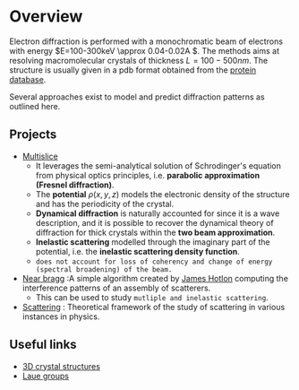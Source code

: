 # Overview

Electron diffraction is performed with a monochromatic beam of electrons
with energy $E=100-300keV \approx 0.04-0.02A $. The methods aims at resolving
macromolecular crystals of thickness $L=100-500nm$.
The structure is usually given in a pdb format obtained from the
[protein database](https://www.rcsb.org).

Several approaches exist to model and predict diffraction patterns as outlined
here.

## Projects

- [Multislice](/projects/multislice_simulation)
    - It leverages the semi-analytical solution of Schrodinger's equation
from physical optics principles, i.e. **parabolic approximation (Fresnel diffraction)**.
    - The **potential** $\rho(x,y,z)$ models the electronic density of the structure and has the periodicity of the crystal.
    - **Dynamical diffraction** is naturally accounted for since it is a
 wave description, and it is possible to recover the dynamical theory of
diffraction for thick crystals within the **two beam approximation**.
    - **Inelastic scattering**  modelled through the imaginary part of the potential, i.e. the **inelastic scattering density function**.
    - `does not account for loss of coherency and change of energy (spectral broadening) of the beam.`
- [Near bragg](/projects/nearBragg) :A simple algorithm created by [James Hotlon](https://bl831.als.lbl.gov/~jamesh/nearBragg/) computing the interference patterns of an assembly of scatterers.
    - This can be used to study `mutliple and inelastic scattering`.
- [Scattering](/projects/scattering) : Theoretical framework of the study of scattering in various instances in physics.

## Useful links
- [3D crystal structures](http://lampx.tugraz.at/~hadley/ss2/crystalphysics/crystalclasses/crystalclasses.html)
- [Laue groups](/misc/tables)
